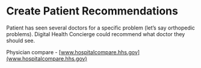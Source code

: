 # Create Patient Recommendations

Patient has seen several doctors for a specific problem \(let’s say orthopedic problems\).  Digital Health Concierge could recommend what doctor they should see.

Physician compare - [www.hospitalcompare.hhs.gov](www.hospitalcompare.hhs.gov)  


